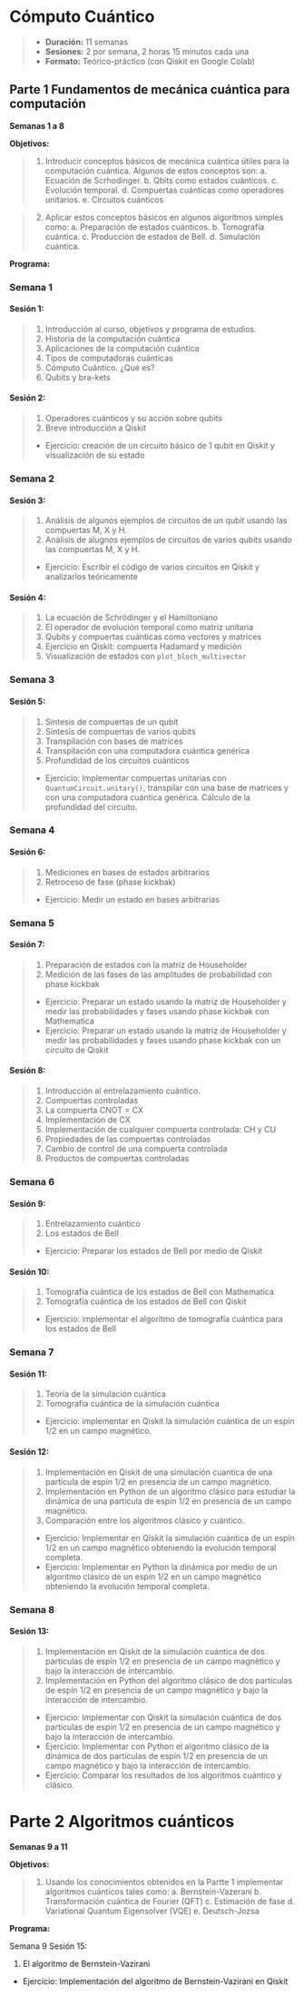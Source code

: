 # Cómputo Cuántico

> - **Duración:** 11 semanas
> - **Sesiones:** 2 por semana, 2 horas 15 minutos cada una
> - **Formato:** Teórico-práctico (con Qiskit en Google Colab)

## Parte 1 Fundamentos de mecánica cuántica para computación
**Semanas 1 a 8**

**Objetivos:**

> 1. Introducir conceptos básicos de mecánica cuántica útiles para la computación cuántica. Algunos de estos conceptos son:
> a. Ecuación de Scrhodinger.
> b. Qbits como estados cuánticos.
> c. Evolución temporal.
> d. Compuertas cuánticas como operadores unitarios.
> e. Circuitos cuánticos

> 2. Aplicar estos conceptos básicos en algunos algoritmos simples como:
> a. Preparación de estados cuánticos.
> b. Tomografía cuántica.
> c. Producción de estados de Bell.
> d. Simulación cuántica.

**Programa:**

### Semana 1
#### Sesión 1:
>1. Introducción al curso, objetivos y programa de estudios.
>1. Historia de la computación cuántica
>1. Aplicaciones de la computación cuántica
>1. Tipos de computadoras cuánticas
>1. Cómputo Cuántico. ¿Qué es?
>1. Qubits y bra-kets 

#### Sesión 2:
>1. Operadores cuánticos y su acción sobre qubits
>1. Breve introducción a Qiskit
> - Ejercicio: creación de un circuito básico de 1 qubit en Qiskit y visualización de su estado

### Semana 2
#### Sesión 3:
>1. Análisis de algunos ejemplos de circuitos de un qubit usando las compuertas M, X y H.
>1. Análisis de alugnos ejemplos de circuitos de varios qubits usando las compuertas M, X y H.
> - Ejercicio: Escribir el código de varios circuitos en Qiskit y analizarlos teóricamente

#### Sesión 4:
>1. La ecuación de Schrödinger y el Hamiltoniano
>2. El operador de evolución temporal como matriz unitaria
>3. Qubits y compuertas cuánticas como vectores y matrices
>4. Ejercicio en Qiskit: compuerta Hadamard y medición
>5. Visualización de estados con `plot_bloch_multivector`

### Semana 3
#### Sesión 5:
>1. Síntesis de compuertas de un qubit
>2. Síntesis de compuertas de varios qubits
>3. Transpilación con bases de matrices
>4. Transpilación con una computadora cuántica genérica
>5. Profundidad de los circuitos cuánticos
> - Ejercicio: Implementar compuertas unitarias con `QuantumCircuit.unitary()`, transpilar con una base de matrices y con una computadora cuántica genérica. Cálculo de la profundidad del circuito.

### Semana 4
#### Sesión 6:
>1. Mediciones en bases de estados arbitrarios
>2. Retroceso de fase (phase kickbak)
>- Ejercicio: Medir un estado en bases arbitrarias

### Semana 5
#### Sesión 7:
>1. Preparación de estados con la matriz de Householder
>2. Medición de las fases de las amplitudes de probabilidad con phase kickbak
>- Ejercicio: Preparar un estado usando la matriz de Householder y medir las probabilidades y fases usando phase kickbak con Mathematica
>- Ejercicio: Preparar un estado usando la matriz de Householder y medir las probabilidades y fases usando phase kickbak con un circuito de Qiskit

#### Sesión 8:
>1. Introducción al entrelazamiento cuántico.
>2. Compuertas controladas
>1. La compuerta CNOT = CX
>2. Implementación de CX
>3. Implementación de cualquier compuerta controlada: CH y CU
>4. Propiedades de las compuertas controladas
>5. Cambio de control de una compuerta controlada
>6. Productos de compuertas controladas

### Semana 6
#### Sesión 9:
>1. Entrelazamiento cuántico
>2. Los estados de Bell
>- Ejercicio: Preparar los estados de Bell por medio de Qiskit

#### Sesión 10:
>1. Tomografía cuántica de los estados de Bell con Mathematica
>2. Tomografía cuántica de los estados de Bell con Qiskit
> - Ejercicio: implementar el algoritmo de tomografía cuántica para los estados de Bell

### Semana 7
#### Sesión 11:
> 1. Teoría de la simulación cuántica
> 2. Tomografía cuántica de la simulación cuántica
> - Ejercicio: implementar en Qiskit la simulación cuántica de un espín 1/2 en un campo magnético.

#### Sesión 12:
> 1. Implementación en Qiskit de una simulación cuantica de una partícula de espín 1/2 en presencia de un campo magnético.
> 2. Implementación en Python de un algoritmo clásico para estudiar la dinámica de una partícula de espín 1/2 en presencia de un campo magnético.
> 3. Comparación entre los algoritmos clásico y cuántico.
> - Ejercicio: Implementar en Qiskit la simulación cuántica de un espín 1/2 en un campo magnético obteniendo la evolución temporal completa.
> - Ejercicio: Implementar en Python la dinámica por medio de un algoritmo clásico de un espín 1/2 en un campo magnético obteniendo la evolución temporal completa.

### Semana 8
#### Sesión 13:
>1. Implementación en Qiskit de la simulación cuántica de dos partículas de espín 1/2 en presencia de un campo magnético y bajo la interacción de intercambio.
>2. Implementación en Python del algoritmo clásico de dos partículas de espín 1/2 en presencia de un campo magnético y bajo la interacción de intercambio.
> - Ejercicio: Implementar con Qiskit la simulación cuántica de dos partículas de espín 1/2 en presencia de un campo magnético y bajo la interacción de intercambio.
> - Ejercicio: Implementar con Python el algoritmo clásico de la dinámica de dos partículas de espín 1/2 en presencia de un campo magnético y bajo la interacción de intercambio.
> - Ejercicio: Comparar los resultados de los algoritmos cuántico y clásico.

# Parte 2 Algoritmos cuánticos
**Semanas 9 a 11**

**Objetivos:**
> 1. Usando los conocimientos obtenidos en la Partte 1 implementar algoritmos cuánticos tales como:
> a. Bernstein-Vazerani
> b. Transformación cuántica de Fourier (QFT)
> c. Estimación de fase
> d. Variational Quantum Eigensolver (VQE)
> e. Deutsch-Jozsa

**Programa:**

Semana 9
Sesión 15:
1. El algoritmo de Bernstein-Vazirani
- Ejercicio: Implementación del algoritmo de Bernstein-Vazirani en Qiskit
